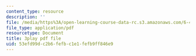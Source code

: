 ```yaml
---
content_type: resource
description: ''
file: /media/https%3A/open-learning-course-data-rc.s3.amazonaws.com/6-450-principles-of-digital-communications-i-fall-2006/53efd99dc2b6fefbc1e1fefb9ff846e9_oKLtT7F9hg.pdf
file_type: application/pdf
resourcetype: Document
title: 3play pdf file
uid: 53efd99d-c2b6-fefb-c1e1-fefb9ff846e9
---
```

